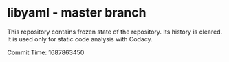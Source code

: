 # libyaml - master branch

This repository contains frozen state of the repository.
Its history is cleared. It is used only for static code
analysis with Codacy.

Commit Time: 1687863450
